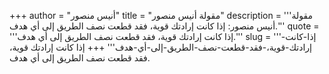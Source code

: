 +++
author = "أنيس منصور"
title = "مقولة أنيس منصور"
description = '''مقولة أنيس منصور: إذا كانت إرادتك قوية، فقد قطعت نصف الطريق إلى أي هدف.'''
quote = '''إذا كانت إرادتك قوية، فقد قطعت نصف الطريق إلى أي هدف.'''
slug = '''إذا-كانت-إرادتك-قوية،-فقد-قطعت-نصف-الطريق-إلى-أي-هدف'''
+++
إذا كانت إرادتك قوية، فقد قطعت نصف الطريق إلى أي هدف.
